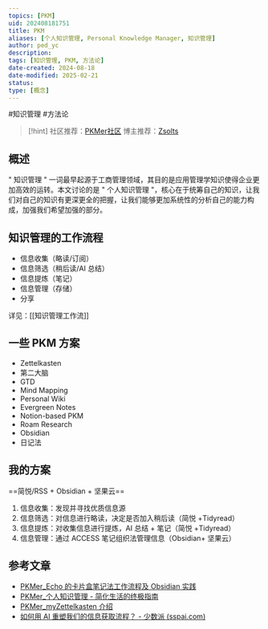 ```yaml
---
topics: [PKM]
uid: 202408181751
title: PKM
aliases: [个人知识管理, Personal Knowledge Manager, 知识管理]
author: ped_yc
description: 
tags: [知识管理, PKM, 方法论]
date-created: 2024-08-18
date-modified: 2025-02-21
status: 
type: [概念]
---
```


#知识管理 #方法论

> [!hint]
> 社区推荐：[PKMer社区](https://pkmer.cn/page/)
> 博主推荐：[Zsolts](https://www.youtube.com/@VisualPKM)

## 概述

" 知识管理 " 一词最早起源于工商管理领域，其目的是应用管理学知识使得企业更加高效的运转。本文讨论的是 " 个人知识管理 "，核心在于统筹自己的知识，让我们对自己的知识有更深更全的把握，让我们能够更加系统性的分析自己的能力构成，加强我们希望加强的部分。

## 知识管理的工作流程

- 信息收集（略读/订阅）
- 信息筛选（稍后读/AI 总结）
- 信息提炼（笔记）
- 信息管理（存储）
- 分享

详见：[[知识管理工作流]]

## 一些 PKM 方案

- Zettelkasten
- 第二大脑
- GTD
- Mind Mapping
- Personal Wiki
- Evergreen Notes
- Notion-based PKM
- Roam Research
- Obsidian
- 日记法

## 我的方案

==简悦/RSS + Obsidian + 坚果云==

1. 信息收集：发现并寻找优质信息源
2. 信息筛选：对信息进行略读，决定是否加入稍后读（简悦 +Tidyread）
3. 信息提炼：对收集信息进行提炼，AI 总结 + 笔记（简悦 +Tidyread）
4. 信息管理：通过 ACCESS 笔记组织法管理信息（Obsidian+ 坚果云）

## 参考文章

- [PKMer_Echo 的卡片盒笔记法工作流程及 Obsidian 实践](https://pkmer.cn/Pkmer-Docs/02-%E7%9F%A5%E8%AF%86%E7%AE%A1%E7%90%86%E5%9F%BA%E7%A1%80/%E7%9F%A5%E8%AF%86%E7%AE%A1%E7%90%86%E5%9C%86%E6%A1%8C%E8%AE%A8%E8%AE%BA/echo/echo%E7%9A%84%E5%8D%A1%E7%89%87%E7%9B%92%E7%AC%94%E8%AE%B0%E6%B3%95%E5%B7%A5%E4%BD%9C%E6%B5%81%E7%A8%8B%E5%8F%8Aobsidian%E5%AE%9E%E8%B7%B5/)
- [PKMer_个人知识管理 - 简化生活的终极指南](https://pkmer.cn/Pkmer-Docs/02-%E7%9F%A5%E8%AF%86%E7%AE%A1%E7%90%86%E5%9F%BA%E7%A1%80/para%E4%BF%A1%E6%81%AF%E7%BB%84%E7%BB%87%E6%B3%95/%E4%B8%AA%E4%BA%BA%E7%9F%A5%E8%AF%86%E7%AE%A1%E7%90%86-%E7%AE%80%E5%8C%96%E7%94%9F%E6%B4%BB%E7%9A%84%E7%BB%88%E6%9E%81%E6%8C%87%E5%8D%97/)
- [PKMer_myZettelkasten 介绍](https://pkmer.cn/Pkmer-Docs/02-%E7%9F%A5%E8%AF%86%E7%AE%A1%E7%90%86%E5%9F%BA%E7%A1%80/%E7%9F%A5%E8%AF%86%E7%AE%A1%E7%90%86%E5%9C%86%E6%A1%8C%E8%AE%A8%E8%AE%BA/terry/myzettelkasten-%E4%BB%8B%E7%BB%8D/)
- [如何用 AI 重塑我们的信息获取流程？ - 少数派 (sspai.com)](https://sspai.com/post/90423)
